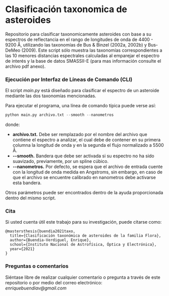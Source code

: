 # Clasificación taxonomica de asteroides
Repositorio para clasificar taxonomicamente asteroides con base a su espectros de reflectancia en el rango de longitudes de onda de 4400 - 9200 Å, utilizando las taxonomías de Bus &amp; Binzel (2002a, 2002b) y Bus-DeMeo (2009). Este script sólo muestra las taxonomías correspondientes a las 10 menores distancias espectrales calculadas al emparejar el espectro de interés y la base de datos SMASSII-E (para mas información consulte el archivo pdf anexo).    

### **Ejecución por Interfaz de Líneas de Comando (CLI)**

El script _main.py_ está diseñado para clasificar el espectro de un asteroide mediante las dos taxonomías mencionadas.

Para ejecutar el programa, una línea de comando típica puede verse así:

```python
python main.py archivo.txt --smooth --nanometros
```

donde:
+ **archivo.txt.** Debe ser remplazado por el nombre del archivo que contiene el espectro a analizar, el cual debe de contener en su primera columna la longitud de onda y en la segunda el flujo normalizado a 5500 Å.
+ **--smooth.** Bandera que debe ser activada si su espectro no ha sido suavizado, previamente, por un spline cúbico.
+ **--nanometros.** Por defecto, se espera que el archivo de entrada cuente con la longitud de onda medida en Angstroms, sin embargo, en caso de que el archivo se encuentre calibrado en nanometros debe activarse esta bandera.

Otros parámetros puede ser encontrados dentro de la ayuda proporcionada dentro del mismo script.

### **Cita**

Si usted cuenta útil este trabajo para su investigación, puede citarse como:
```
@mastersthesis{buendia2021taxo,
  title={Clasificación taxonómica de asteroides de la familia Flora},
  author={Buendia-Verdiguel, Enrique},
  school={Instituto Nacional de Astrofísica, Óptica y Electrónica},
  year={2021}
}
```
### Preguntas o comentarios ###

Siéntase libre de realizar cualquier comentario o pregunta a través de este repositorio o por medio del correo electrónico: _enriquebuendiav@gmail.com_  
